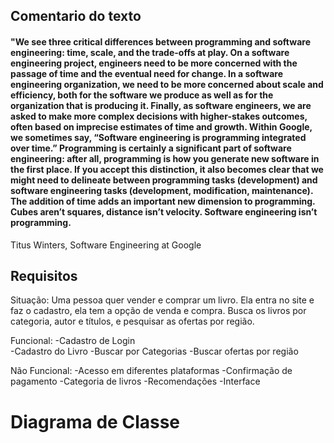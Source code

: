 ## Comentario do texto
#### "We see three critical differences between programming and software engineering: time, scale, and the trade-offs at play. On a software engineering project, engineers need to be more concerned with the passage of time and the eventual need for change. In a software engineering organization, we need to be more concerned about scale and efficiency, both for the software we produce as well as for the organization that is producing it. Finally, as software engineers, we are asked to make more complex decisions with higher-stakes outcomes, often based on imprecise estimates of time and growth. Within Google, we sometimes say, “Software engineering is programming integrated over time.” Programming is certainly a significant part of software engineering: after all, programming is how you generate new software in the first place. If you accept this distinction, it also becomes clear that we might need to delineate between programming tasks (development) and software engineering tasks (development, modification, maintenance). The addition of time adds an important new dimension to programming. Cubes aren’t squares, distance isn’t velocity. Software engineering isn’t programming.

Titus Winters, Software Engineering at Google

>

## Requisitos 

Situação:
Uma pessoa quer vender e comprar um livro. Ela entra no site e faz o cadastro,
ela tem a opção de venda e compra. Busca os livros por categoria, autor e 
títulos, e pesquisar as ofertas por região.

Funcional:
-Cadastro de Login  
-Cadastro do Livro 
-Buscar por Categorias
-Buscar ofertas por região

Não Funcional:
-Acesso em diferentes plataformas
-Confirmação de pagamento
-Categoria de livros
-Recomendações
-Interface

# Diagrama de Classe
